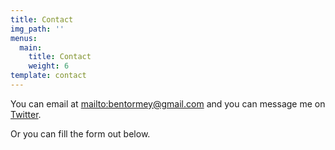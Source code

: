 ```yaml
---
title: Contact
img_path: ''
menus:
  main:
    title: Contact
    weight: 6
template: contact
---
```

You can email at <mailto:bentormey@gmail.com> and you can message me on [Twitter](https://twitter.com/BenTormey).

Or you can fill the form out below.
